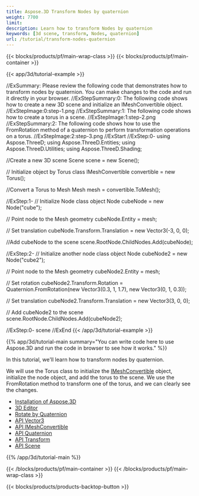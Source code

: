 ```yaml
---
title: Aspose.3D Transform Nodes by quaternion
weight: 7700
limit: 
description: Learn how to transform Nodes by quaternion
keywords: [3d scene, transform, Nodes, quaternion]
url: /tutorial/transform-nodes-quaternion
---
```


{{< blocks/products/pf/main-wrap-class >}}
{{< blocks/products/pf/main-container >}}

{{< app/3d/tutorial-example >}}


//ExSummary: Please review the following code that demonstrates how to transform nodes by quaternion. You can make changes to the code and run it directly in your browser.
//ExStepSummary:0: The following code shows how to create a new 3D scene and initialize an IMeshConvertible object.
//ExStepImage:0:step-1.png
//ExStepSummary:1: The following code shows how to create a torus in a scene.
//ExStepImage:1:step-2.png
//ExStepSummary:2: The following code shows how to use the FromRotation method of a quaternion to perform transformation operations on a torus.
//ExStepImage:2:step-3.png
//ExStart
//ExStep:0-
using Aspose.ThreeD;
using Aspose.ThreeD.Entities;
using Aspose.ThreeD.Utilities;
using Aspose.ThreeD.Shading;

//Create a new 3D scene
Scene scene = new Scene();

// Initialize object by Torus class
IMeshConvertible convertible = new Torus();

//Convert a Torus to Mesh
Mesh mesh = convertible.ToMesh();

//ExStep:1-
// Initialize Node class object
Node cubeNode = new Node("cube");

// Point node to the Mesh geometry
cubeNode.Entity = mesh;

// Set translation
cubeNode.Transform.Translation = new Vector3(-3, 0, 0);

//Add cubeNode to the scene
scene.RootNode.ChildNodes.Add(cubeNode);

//ExStep:2-
// Initialize another node class object
Node cubeNode2 = new Node("cube2");

// Point node to the Mesh geometry
cubeNode2.Entity = mesh;

// Set rotation
cubeNode2.Transform.Rotation = Quaternion.FromRotation(new Vector3(0.3, 1, 1.7), new Vector3(0, 1, 0.3));

// Set translation
cubeNode2.Transform.Translation = new Vector3(3, 0, 0);

// Add cubeNode2 to the scene
scene.RootNode.ChildNodes.Add(cubeNode2);

//ExStep:0-
scene
//ExEnd
{{< /app/3d/tutorial-example >}}

{{% app/3d/tutorial-main summary="You can write code here to use Aspose.3D and run the code in browser to see how it works." %}}

In this tutorial, we'll learn how to transform nodes by quaternion.

We will use the Torus class to initialize the <a href="https://reference.aspose.com/3d/net/aspose.threed.entities/imeshconvertible/">IMeshConvertible</a> object, initialize the node object, and add the torus to the scene. We use the FromRotation method to transform one of the torus, and we can clearly see the changes.

* [Installation of Aspose.3D](https://docs.aspose.com/3d/net/installation/)
* [3D Editor](https://products.aspose.app/3d/editor/)
* [Rotate by Quaternion](https://docs.aspose.com/3d/net/adding-transformation-to-the-node/#rotate-by-quaternion)
* [API Vector3](https://reference.aspose.com/3d/net/aspose.threed.utilities/vector3/)
* [API IMeshConvertible](https://reference.aspose.com/3d/net/aspose.threed.entities/imeshconvertible/)
* [API Quaternion](https://reference.aspose.com/3d/net/aspose.threed.utilities/quaternion/)
* [API Transform](https://reference.aspose.com/3d/net/aspose.threed/transform/)
* [API Scene](https://reference.aspose.com/3d/net/aspose.threed/scene/)

{{% /app/3d/tutorial-main %}}

{{< /blocks/products/pf/main-container >}}
{{< /blocks/products/pf/main-wrap-class >}}

{{< blocks/products/products-backtop-button >}}


